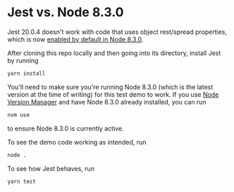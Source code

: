 # Jest vs. Node 8.3.0

Jest 20.0.4 doesn't work with code that uses object rest/spread properties, which is now [enabled by default in Node 8.3.0](http://node.green/#ESNEXT-candidate--stage-3--object-rest-spread-properties).

After cloning this repo locally and then going into its directory, install Jest by running

```bash
yarn install
```

You'll need to make sure you're running Node 8.3.0 (which is the latest version at the time of writing) for this test demo to work.  If you use [Node Version Manager](https://github.com/creationix/nvm) and have Node 8.3.0 already installed, you can run

```bash
nvm use
```

to ensure Node 8.3.0 is currently active.

To see the demo code working as intended, run

```bash
node .
```

To see how Jest behaves, run

```bash
yarn test
```
